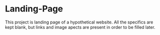 # Landing-Page
This project is landing page of a hypothetical website. All the specifics are kept blank, but links and image apects are present in order to be filled later.